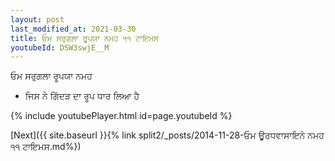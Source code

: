 ```yaml
---
layout: post
last_modified_at: 2021-03-30
title: ਓਮ ਸਰੁਗਲਾ ਰੂਪਯਾ ਨਮਹ ੧੧ ਟਾਇਮਸ
youtubeId: DSW3swjE__M
---
```

 
 
 ਓਮ ਸਰੁਗਲਾ ਰੂਪਯਾ ਨਮਹ  
 
 -  ਜਿਸ ਨੇ ਗਿੱਦੜ ਦਾ ਰੂਪ ਧਾਰ ਲਿਆ ਹੈ 
 
  
 
  
 
 
 
 
 
 


{% include youtubePlayer.html id=page.youtubeId %}
 
[Next]({{ site.baseurl }}{% link  split2/_posts/2014-11-28-ਓਮ ਊਰਧਵਾਸਾਇਨੇ ਨਮਹ ੧੧ ਟਾਇਮਸ.md%})
 
